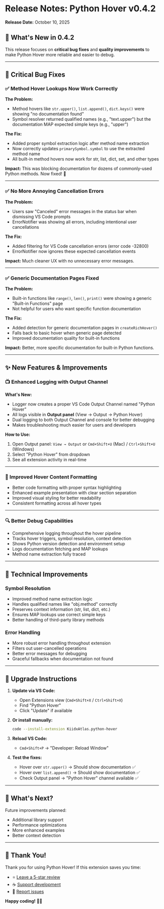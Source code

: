 # Release Notes: Python Hover v0.4.2

**Release Date:** October 10, 2025

## 🎯 What's New in 0.4.2

This release focuses on **critical bug fixes** and **quality improvements** to make Python Hover more reliable and easier to debug.

---

## 🐛 Critical Bug Fixes

### ✅ Method Hover Lookups Now Work Correctly

**The Problem:**
- Method hovers like `str.upper()`, `list.append()`, `dict.keys()` were showing "no documentation found"
- Symbol resolver returned qualified names (e.g., "text.upper") but the documentation MAP expected simple keys (e.g., "upper")

**The Fix:**
- Added proper symbol extraction logic after method name extraction
- Now correctly updates `primarySymbol.symbol` to use the extracted method name
- All built-in method hovers now work for str, list, dict, set, and other types

**Impact:** This was blocking documentation for dozens of commonly-used Python methods. Now fixed! 🎉

---

### ✅ No More Annoying Cancellation Errors

**The Problem:**
- Users saw "Canceled" error messages in the status bar when dismissing VS Code prompts
- ErrorNotifier was showing all errors, including intentional user cancellations

**The Fix:**
- Added filtering for VS Code cancellation errors (error code -32800)
- ErrorNotifier now ignores these expected cancellation events

**Impact:** Much cleaner UX with no unnecessary error messages.

---

### ✅ Generic Documentation Pages Fixed

**The Problem:**
- Built-in functions like `range()`, `len()`, `print()` were showing a generic "Built-in Functions" page
- Not helpful for users who want specific function documentation

**The Fix:**
- Added detection for generic documentation pages in `createRichHover()`
- Falls back to basic hover when generic page detected
- Improved documentation quality for built-in functions

**Impact:** Better, more specific documentation for built-in Python functions.

---

## ✨ New Features & Improvements

### 📺 Enhanced Logging with Output Channel

**What's New:**
- Logger now creates a proper VS Code Output Channel named "Python Hover"
- All logs visible in **Output panel** (View → Output → Python Hover)
- Dual logging to both Output Channel and console for better debugging
- Makes troubleshooting much easier for users and developers

**How to Use:**
1. Open Output panel: `View → Output` or `Cmd+Shift+U` (Mac) / `Ctrl+Shift+U` (Windows)
2. Select "Python Hover" from dropdown
3. See all extension activity in real-time

---

### 🎨 Improved Hover Content Formatting

- Better code formatting with proper syntax highlighting
- Enhanced example presentation with clear section separation
- Improved visual styling for better readability
- Consistent formatting across all hover types

---

### 🔍 Better Debug Capabilities

- Comprehensive logging throughout the hover pipeline
- Tracks hover triggers, symbol resolution, context detection
- Shows Python version detection and environment setup
- Logs documentation fetching and MAP lookups
- Method name extraction fully traced

---

## 🔧 Technical Improvements

### Symbol Resolution
- Improved method name extraction logic
- Handles qualified names like "obj.method" correctly
- Preserves context information (str, list, dict, etc.)
- Ensures MAP lookups use correct simple keys
- Better handling of third-party library methods

### Error Handling
- More robust error handling throughout extension
- Filters out user-cancelled operations
- Better error messages for debugging
- Graceful fallbacks when documentation not found

---

## 🚀 Upgrade Instructions

1. **Update via VS Code:**
   - Open Extensions view (`Cmd+Shift+X` / `Ctrl+Shift+X`)
   - Find "Python Hover"
   - Click "Update" if available

2. **Or install manually:**
   ```bash
   code --install-extension KiidxAtlas.python-hover
   ```

3. **Reload VS Code:**
   - `Cmd+Shift+P` → "Developer: Reload Window"

4. **Test the fixes:**
   - Hover over `str.upper()` → Should show documentation ✅
   - Hover over `list.append()` → Should show documentation ✅
   - Check Output panel → "Python Hover" channel available ✅

---

## 📝 What's Next?

Future improvements planned:
- Additional library support
- Performance optimizations
- More enhanced examples
- Better context detection

---

## 🙏 Thank You!

Thank you for using Python Hover! If this extension saves you time:

- ⭐ [Leave a 5-star review](https://marketplace.visualstudio.com/items?itemName=KiidxAtlas.python-hover&ssr=false#review-details)
- ☕ [Support development](https://buymeacoffee.com/kiidxatlas)
- 🐛 [Report issues](https://github.com/KiidxAtlas/python-hover/issues)

**Happy coding!** 🐍✨
